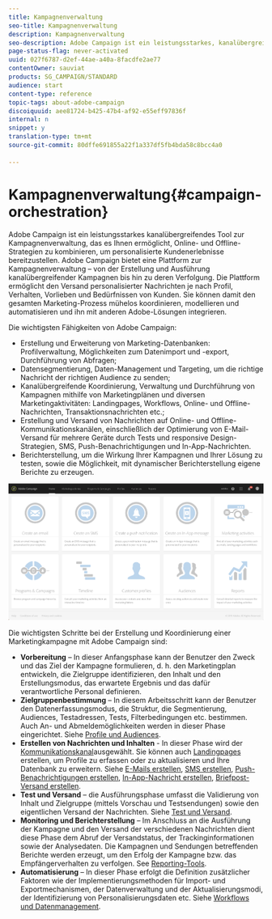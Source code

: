 ```yaml
---
title: Kampagnenverwaltung
seo-title: Kampagnenverwaltung
description: Kampagnenverwaltung
seo-description: Adobe Campaign ist ein leistungsstarkes, kanalübergreifendes Tool zur Kampagnenverwaltung, das es Ihnen ermöglicht, Online- und Offline-Strategien zu kombinieren, um personalisierte Kundenerlebnisse bereitzustellen.
page-status-flag: never-activated
uuid: 027f6787-d2ef-44ae-a40a-8facdfe2ae77
contentOwner: sauviat
products: SG_CAMPAIGN/STANDARD
audience: start
content-type: reference
topic-tags: about-adobe-campaign
discoiquuid: aee81724-b425-47b4-af92-e55eff97836f
internal: n
snippet: y
translation-type: tm+mt
source-git-commit: 80dffe691855a22f1a337df5fb4bda58c8bcc4a0

---
```



# Kampagnenverwaltung{#campaign-orchestration}

Adobe Campaign ist ein leistungsstarkes kanalübergreifendes Tool zur Kampagnenverwaltung, das es Ihnen ermöglicht, Online- und Offline-Strategien zu kombinieren, um personalisierte Kundenerlebnisse bereitzustellen. Adobe Campaign bietet eine Plattform zur Kampagnenverwaltung – von der Erstellung und Ausführung kanalübergreifender Kampagnen bis hin zu deren Verfolgung. Die Plattform ermöglicht den Versand personalisierter Nachrichten je nach Profil, Verhalten, Vorlieben und Bedürfnissen von Kunden. Sie können damit den gesamten Marketing-Prozess mühelos koordinieren, modellieren und automatisieren und ihn mit anderen Adobe-Lösungen integrieren.

Die wichtigsten Fähigkeiten von Adobe Campaign:

* Erstellung und Erweiterung von Marketing-Datenbanken: Profilverwaltung, Möglichkeiten zum Datenimport und -export, Durchführung von Abfragen;
* Datensegmentierung, Daten-Management und Targeting, um die richtige Nachricht der richtigen Audience zu senden;
* Kanalübergreifende Koordinierung, Verwaltung und Durchführung von Kampagnen mithilfe von Marketingplänen und diversen Marketingaktivitäten: Landingpages, Workflows, Online- und Offline-Nachrichten, Transaktionsnachrichten etc.;
* Erstellung und Versand von Nachrichten auf Online- und Offline-Kommunikationskanälen, einschließlich der Optimierung von E-Mail-Versand für mehrere Geräte durch Tests und responsive Design-Strategien, SMS, Push-Benachrichtigungen und In-App-Nachrichten.
* Berichterstellung, um die Wirkung Ihrer Kampagnen und Ihrer Lösung zu testen, sowie die Möglichkeit, mit dynamischer Berichterstellung eigene Berichte zu erzeugen.

![](assets/overview_home_page.png)

Die wichtigsten Schritte bei der Erstellung und Koordinierung einer Marketingkampagne mit Adobe Campaign sind:

* **Vorbereitung** – In dieser Anfangsphase kann der Benutzer den Zweck und das Ziel der Kampagne formulieren, d. h. den Marketingplan entwickeln, die Zielgruppe identifizieren, den Inhalt und den Erstellungsmodus, das erwartete Ergebnis und das dafür verantwortliche Personal definieren.
* **Zielgruppenbestimmung** – In diesem Arbeitsschritt kann der Benutzer den Datenerfassungsmodus, die Struktur, die Segmentierung, Audiences, Testadressen, Tests, Filterbedingungen etc. bestimmen. Auch An- und Abmeldemöglichkeiten werden in dieser Phase eingerichtet. Siehe [Profile und Audiences](../../audiences/using/about-profiles.md).
* **Erstellen von Nachrichten und Inhalten** - In dieser Phase wird der [Kommunikationskanal](../../channels/using/discovering-communication-channels.md)ausgewählt. Sie können auch [Landingpages](../../channels/using/about-landing-page-content-design.md) erstellen, um Profile zu erfassen oder zu aktualisieren und Ihre Datenbank zu erweitern. Siehe [E-Mails erstellen](../../channels/using/creating-an-email.md), [SMS erstellen](../../channels/using/creating-an-sms-message.md), [Push-Benachrichtigungen erstellen](../../channels/using/preparing-and-sending-a-push-notification.md), [In-App-Nachricht erstellen](../../channels/using/about-in-app-messaging.md), [Briefpost-Versand erstellen](../../channels/using/creating-the-direct-mail.md).
* **Test und Versand** – die Ausführungsphase umfasst die Validierung von Inhalt und Zielgruppe (mittels Vorschau und Testsendungen) sowie den eigentlichen Versand der Nachrichten. Siehe [Test und Versand](../../sending/using/about-sending-messages-with-campaign.md).
* **Monitoring und Berichterstellung** – Im Anschluss an die Ausführung der Kampagne und den Versand der verschiedenen Nachrichten dient diese Phase dem Abruf der Versandstatus, der Trackinginformationen sowie der Analysedaten. Die Kampagnen und Sendungen betreffenden Berichte werden erzeugt, um den Erfolg der Kampagne bzw. das Empfängerverhalten zu verfolgen. See [Reporting-Tools](../../reporting/using/about-dynamic-reports.md).
* **Automatisierung** – In dieser Phase erfolgt die Definition zusätzlicher Faktoren wie der Implementierungsmethoden für Import- und Exportmechanismen, der Datenverwaltung und der Aktualisierungsmodi, der Identifizierung von Personalisierungsdaten etc. Siehe [Workflows und Datenmanagement](../../automating/using/workflow-data-and-processes.md).


